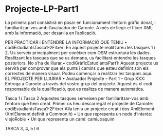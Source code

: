 # Projecte-LP-Part1
La primera part consistirà en posar en funcionament l’entorn gràfic donat, i familiaritzar-vos amb l’avaluador de Caronte. A més de llegir el fitxer XML amb la informació, per desar-la en l’aplicació. 

PER PRACTICAR I ENTENDRE LA INFORMACIÓ QUE TENIU
• codiEstudiantsTasca1-2Fitxer: En aquest projecte realitzareu les tasques 1 i 2. Us serveix principalment per conèixer com OSM estructura les dades. Realitzant les tasques que se us demana, us facilitarà entendre les tasques posteriors. No s’ha de lliurar.• codiGràficEstudiantsPart1: Aquest projecte us servirà per comprovar que els punts i camins que esteu definint són els correctes de manera visual. Podeu començar a realitzar les tasques aquí.
EL PROJECTE PER LLIURAR
• Avaluador Projecte – Part 1 – Grup XXX: Entrega a Caronte a través del vostre grup del projecte. Aquest és el codi responsable de la qualificació, que es realitza de manera automàtica.

Tasca 1 i Tasca 2
Aquestes tasques serveixen per familiaritzar-vos amb l’entorn que hem creat.
Primer us heu descarregat el projecte de Caronte: codiEstudiantsTasca1-2Fitxer
Alla teniu un projecte creat i dos XmlElement: (XmlElement definit a Common.h) • Un que representa un node d’interès: viejoRoble
• Un que representa un camí: camiJoaquim

TASCA 3, 4, 5 I 6
